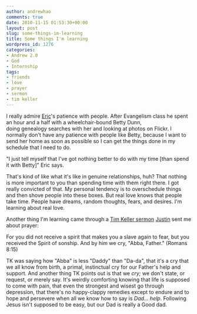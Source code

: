 ```yaml
---
author: andrewhao
comments: true
date: 2010-11-15 01:53:30+00:00
layout: post
slug: some-things-im-learning
title: Some things I'm learning
wordpress_id: 1276
categories:
- Andrew 2.0
- God
- Internship
tags:
- friends
- love
- prayer
- sermon
- tim keller
---
```


I really admire [Eric](http://my.opera.com/nosabe332/blog/)'s patience with people. After Evangelism class he spent an hour and a half with a wheelchair-bound Betty Dunn, doing genealogy searches with her and looking at photos on Flickr. I normally don't have any patience with people like Betty, because I want to send her home as soon as possible so I can get the things done in my schedule that I need to do.

"I just tell myself that I've got nothing better to do with my time [than spend it with Betty]" Eric says.

That's kind of like what it's like in genuine relationships, huh? That nothing is more important to you than spending time with them right there. I got really convicted of that. My personal tendency is to overschedule things and then shove people into these boxes. But real love knows that people take time. People have dreams, random thoughts, fears, and desires. I'm learning about real love.

Another thing I'm learning came through a [Tim Keller sermon](http://sermons2.redeemer.com/sermons/praying-spirit) [Justin](http://themarrow.wordpress.com) sent me about prayer:


For you did not receive a spirit that makes you a slave again to fear, but you received the Spirit of sonship. And by him we cry, "Abba, Father." (Romans 8:15)


TK was saying how "Abba" is less "Daddy" than "Da-da", that it's a cry that we all know from birth, a primal, instinctual cry for our Father's help and support. And another thing TK points out is that we _cry;_ we don't state, or request, or merely say. It's weirdly comforting knowing that life is supposed to come with pain, that even the strongest and wisest go through depression, that there's no happy-clappy remedies except to endure and to hope and persevere when all we know how to say is _Dad... help_. Following Jesus isn't supposed to be easy, but our Dad is really a Good dad.
